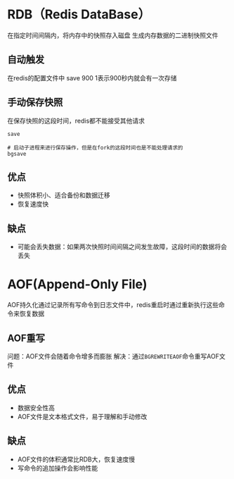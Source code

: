 # RDB（Redis DataBase）
在指定时间间隔内，将内存中的快照存入磁盘
生成内存数据的二进制快照文件
## 自动触发
在redis的配置文件中 save 900 1表示900秒内就会有一次存储

## 手动保存快照
在保存快照的这段时间，redis都不能接受其他请求
```
save

# 启动子进程来进行保存操作，但是在fork的这段时间也是不能处理请求的
bgsave
```

## 优点
- 快照体积小、适合备份和数据迁移
- 恢复速度快
## 缺点
- 可能会丢失数据：如果两次快照时间间隔之间发生故障，这段时间的数据将会丢失

# AOF(Append-Only File)
AOF持久化通过记录所有写命令到日志文件中，redis重启时通过重新执行这些命令来恢复数据

## AOF重写
问题：AOF文件会随着命令增多而膨胀
解决：通过`BGREWRITEAOF`命令重写AOF文件

## 优点
- 数据安全性高
- AOF文件是文本格式文件，易于理解和手动修改

## 缺点
- AOF文件的体积通常比RDB大，恢复速度慢
- 写命令的追加操作会影响性能

